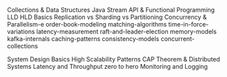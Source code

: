 Collections & Data Structures
Java Stream API & Functional Programming
LLD HLD Basics
Replication vs Sharding vs Partitioning
Concurrency & Parallelism-e order-book-modeling
matching-algorithms
time-in-force-variations
latency-measurement
raft-and-leader-election
memory-models
kafka-internals
caching-patterns
consistency-models
concurrent-collections

System Design Basics
High Scalability Patterns
CAP Theorem & Distributed Systems
Latency and Throughput zero to hero
Monitoring and Logging